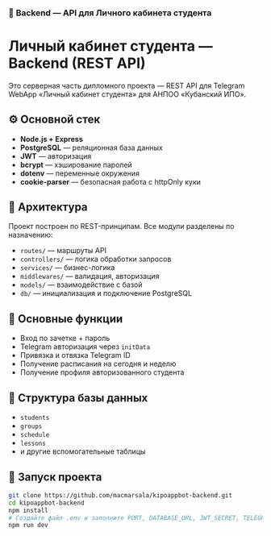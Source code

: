 ### 📁 **Backend — API для Личного кабинета студента**

# Личный кабинет студента — Backend (REST API)

Это серверная часть дипломного проекта — REST API для Telegram WebApp «Личный кабинет студента» для АНПОО «Кубанский ИПО».

## ⚙️ Основной стек

- **Node.js + Express**
- **PostgreSQL** — реляционная база данных
- **JWT** — авторизация
- **bcrypt** — хэширование паролей
- **dotenv** — переменные окружения
- **cookie-parser** — безопасная работа с httpOnly куки

## 🧩 Архитектура

Проект построен по REST-принципам. Все модули разделены по назначению:

- `routes/` — маршруты API
- `controllers/` — логика обработки запросов
- `services/` — бизнес-логика
- `middlewares/` — валидация, авторизация
- `models/` — взаимодействие с базой
- `db/` — инициализация и подключение PostgreSQL

## 📌 Основные функции

- Вход по зачетке + пароль
- Telegram авторизация через `initData`
- Привязка и отвязка Telegram ID
- Получение расписания на сегодня и неделю
- Получение профиля авторизованного студента

## 📂 Структура базы данных

- `students`
- `groups`
- `schedule`
- `lessons`
- и другие вспомогательные таблицы

## 🚀 Запуск проекта

```bash
git clone https://github.com/macmarsala/kipoappbot-backend.git
cd kipoappbot-backend
npm install
# Создайте файл .env и заполните PORT, DATABASE_URL, JWT_SECRET, TELEGRAM_BOT_TOKEN
npm run dev
